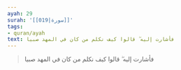 ```yaml
---
ayah: 29
surah: '[[019|سورة]]'
tags:
- quran/ayah
text: فأشارت إليه ۖ قالوا كيف نكلم من كان في المهد صبيا
---
```

> فأشارت إليه ۖ قالوا كيف نكلم من كان في المهد صبيا
